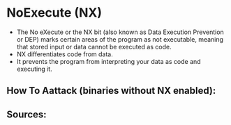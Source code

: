 #  NoExecute (NX)
- The No eXecute or the NX bit (also known as Data Execution Prevention or DEP) marks certain areas of the program as not executable, meaning that stored input or data cannot be executed as code.
- NX differentiates code from data.
- It prevents the program from interpreting your data as code and executing it.

## How To Aattack (binaries without NX enabled):


## Sources: 